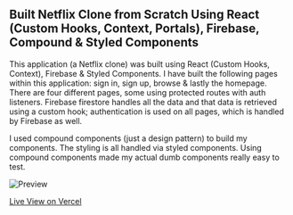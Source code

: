 ## Built Netflix Clone from Scratch Using React (Custom Hooks, Context, Portals), Firebase, Compound & Styled Components 

This application (a Netflix clone) was built using React (Custom Hooks, Context), Firebase & Styled Components. I have built the following pages within this application: sign in, sign up, browse & lastly the homepage. There are four different pages, some using protected routes with auth listeners. Firebase firestore handles all the data and that data is retrieved using a custom hook; authentication is used on all pages, which is handled by Firebase as well.

I used compound components (just a design pattern) to build my components. The styling is all handled via styled components. Using compound components made my actual dumb components really easy to test.


![Preview](netflix-preview.png?raw=true)

[Live View on Vercel](https://netflix-clone-self-xi.vercel.app/)